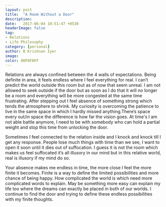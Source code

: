 ```yaml
---
layout: post
title:  "A Room Without a Door"
description:
date:   2017-06-04 10:51:47 +0530
headerImage: false
tag:
- Relations
- Life Philosophy
category: [personal]
author: B Krishnan Iyer
image:
color: 00F0F8FF
---
```

Relations are always confined between the 4 walls of expectations. Being definite in area, it feels endless
where I feel everything for real. I can’t predict the world outside this room but as of now that seem unreal.
I am not allowed to seek outside if the door but as soon as I do that it will no longer be a room and
everything will be more congested at the same time frustrating. After stepping out I feel absence of
something strong which tends the atmosphere to shrink. My curiosity is overcoming the patience to live in
the same space in which I hardly missed anything.There’s space every out/in space the difference is how far
the vision goes.
At time's I am not able battle anymore, I need to be with somebody who can hold a partial weight and stop
this
time from unlocking the door.

Sometimes I feel connected to the relation inside and I knock and knock till I get any response. People lose
much things with time than we see, I want to open it soon until it dies out of suffocation. I guess it is not
the room which makes us feel suffocated it’s all illusory in our mind but in this relative world, real is
illusory if my mind do so.

Your absence makes me endless in time, the more close I feel the more finite it becomes. Finite is a way to
define the limited possibilities and more chance of being happy. How complicated the world is which need more
complicated words to explain. May be something more easy can explain my life too where the dreams can exactly
be placed in both of our worlds. I continue to find the door and trying to define these endless possibilities
with my finite thoughts.

